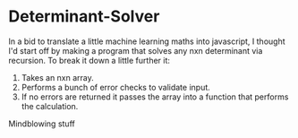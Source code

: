 # Determinant-Solver

In a bid to translate a little machine learning maths into javascript, I thought I'd start off by making a program that solves any nxn determinant via recursion. To break it down a little further it:

1. Takes an nxn array.
2. Performs a bunch of error checks to validate input.
3. If no errors are returned it passes the array into a function that performs the calculation.

Mindblowing stuff
